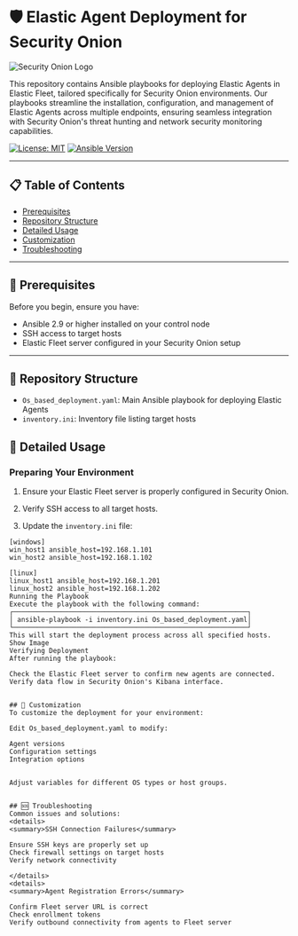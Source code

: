 # 🛡️ Elastic Agent Deployment for Security Onion

![Security Onion Logo][logo]

[logo]:https://private-user-images.githubusercontent.com/127058080/353984634-bea2f232-053c-429e-8910-89ba34560917.png?jwt=eyJhbGciOiJIUzI1NiIsInR5cCI6IkpXVCJ9.eyJpc3MiOiJnaXRodWIuY29tIiwiYXVkIjoicmF3LmdpdGh1YnVzZXJjb250ZW50LmNvbSIsImtleSI6ImtleTUiLCJleHAiOjE3MjI0NTc4NTQsIm5iZiI6MTcyMjQ1NzU1NCwicGF0aCI6Ii8xMjcwNTgwODAvMzUzOTg0NjM0LWJlYTJmMjMyLTA1M2MtNDI5ZS04OTEwLTg5YmEzNDU2MDkxNy5wbmc_WC1BbXotQWxnb3JpdGhtPUFXUzQtSE1BQy1TSEEyNTYmWC1BbXotQ3JlZGVudGlhbD1BS0lBVkNPRFlMU0E1M1BRSzRaQSUyRjIwMjQwNzMxJTJGdXMtZWFzdC0xJTJGczMlMkZhd3M0X3JlcXVlc3QmWC1BbXotRGF0ZT0yMDI0MDczMVQyMDI1NTRaJlgtQW16LUV4cGlyZXM9MzAwJlgtQW16LVNpZ25hdHVyZT0zMjYwYWFiYmE2OWViYzZhNmU5NjU2OTI4YzA0NmYxYWQ4YTQxYzNkYTA2ZDUwMzgzMjk3NTU4YmE2NWI1ODA5JlgtQW16LVNpZ25lZEhlYWRlcnM9aG9zdCZhY3Rvcl9pZD0wJmtleV9pZD0wJnJlcG9faWQ9MCJ9._-oggnecmhBv0FWWjSxyXVFPaVsDtKrQrC8t2-E8KoU "Security Onion Logo"

This repository contains Ansible playbooks for deploying Elastic Agents in Elastic Fleet, tailored specifically for Security Onion environments. Our playbooks streamline the installation, configuration, and management of Elastic Agents across multiple endpoints, ensuring seamless integration with Security Onion's threat hunting and network security monitoring capabilities.

[![License: MIT](https://img.shields.io/badge/License-MIT-yellow.svg)](https://opensource.org/licenses/MIT)
[![Ansible Version](https://img.shields.io/badge/Ansible-2.9+-green.svg)](https://www.ansible.com/)

---

## 📋 Table of Contents

- [Prerequisites](#prerequisites)
- [Repository Structure](#repository-structure)
- [Detailed Usage](#detailed-usage)
- [Customization](#customization)
- [Troubleshooting](#troubleshooting)

---

## 🔧 Prerequisites

Before you begin, ensure you have:

- Ansible 2.9 or higher installed on your control node
- SSH access to target hosts
- Elastic Fleet server configured in your Security Onion setup

---

## 📁 Repository Structure


- `Os_based_deployment.yaml`: Main Ansible playbook for deploying Elastic Agents
- `inventory.ini`: Inventory file listing target hosts


## 📘 Detailed Usage

### Preparing Your Environment

1. Ensure your Elastic Fleet server is properly configured in Security Onion.

2. Verify SSH access to all target hosts.

3. Update the `inventory.ini` file:
```
[windows]
win_host1 ansible_host=192.168.1.101
win_host2 ansible_host=192.168.1.102

[linux]
linux_host1 ansible_host=192.168.1.201
linux_host2 ansible_host=192.168.1.202
Running the Playbook
Execute the playbook with the following command:
┌───────────────────────────────────────────────────────────┐
│ ansible-playbook -i inventory.ini Os_based_deployment.yaml│ 
└───────────────────────────────────────────────────────────┘
This will start the deployment process across all specified hosts.
Show Image
Verifying Deployment
After running the playbook:

Check the Elastic Fleet server to confirm new agents are connected.
Verify data flow in Security Onion's Kibana interface.


## 🔧 Customization
To customize the deployment for your environment:

Edit Os_based_deployment.yaml to modify:

Agent versions
Configuration settings
Integration options


Adjust variables for different OS types or host groups.


## 🆘 Troubleshooting
Common issues and solutions:
<details>
<summary>SSH Connection Failures</summary>

Ensure SSH keys are properly set up
Check firewall settings on target hosts
Verify network connectivity

</details>
<details>
<summary>Agent Registration Errors</summary>

Confirm Fleet server URL is correct
Check enrollment tokens
Verify outbound connectivity from agents to Fleet server


